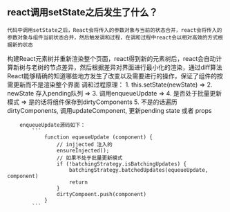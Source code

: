 ## react调用setState之后发生了什么？
    代码中调用setState之后，React会将传入的参数对象与当前的状态合并，react会将传入的参数对象与组件当前状态合并，然后触发调和过程，在调和过程中react会以相对高效的方式根据新的状态
构建React元素树并重新渲染整个页面，react得到新的元素树后，react会自动计算新树与老树的节点差异，然后根据差异对界面进行最小化的渲染，通过diff算法
React能够精确的知道哪些地方发生了改变以及需要进行的操作，保证了组件的按需更新而不是渲染整个界面 
    调和过程原理：
        1. this.setState(newState) =>
        2. newState 存入pending队列 => 
        3. 调用enqueueUpdate => 
        4. 是否处于批量更新模式 => 是的话将组件保存到dirtyComponents
        5. 不是的话遍历dirtyComponents, 调用updateComponent, 更新pending state 或者 props

        enqueueUpdate源码如下：
            ``` 
                function equeueUpdate (component) {
                    // injjected 注入的
                    ensureInjected();
                    // 如果不处于批量更新模式
                    if (!batchingStrategy.isBatchingUpdates) {
                        batchingStrategy.batchedUpdates(equeueUpdate, component)
                        return 
                    }
                    dirtyCompoent.push(component)
                }
            ```